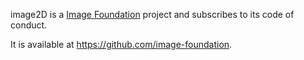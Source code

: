 image2D is a [Image Foundation](https://github.com/image-foundation) project and subscribes to its code of conduct.

It is available at https://github.com/image-foundation.
